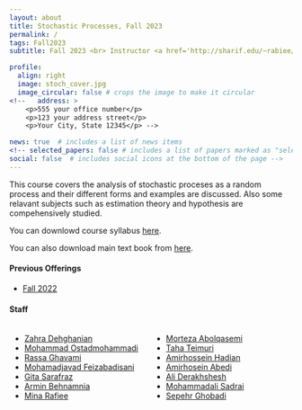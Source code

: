 ```yaml
---
layout: about
title: Stochastic Processes, Fall 2023
permalink: /
tags: Fall2023
subtitle: Fall 2023 <br> Instructor <a href='http://sharif.edu/~rabiee/'>Hamid R. Rabiee</a>

profile:
  align: right
  image: stoch_cover.jpg
  image_circular: false # crops the image to make it circular
<!--   address: >
    <p>555 your office number</p>
    <p>123 your address street</p>
    <p>Your City, State 12345</p> -->

news: true  # includes a list of news items
<!-- selected_papers: false # includes a list of papers marked as "selected={true}"
social: false  # includes social icons at the bottom of the page -->
---
```

This course covers the analysis of stochastic proceses as a random process and their different forms and examples are discussed. Also some relavant subjects such as estimation theory and hypothesis are compehensively studied.

You can downlowd course syllabus <a href="/assets/Fall2023/pdf/Fall-2023_Syllabus_Stocahstic_Processes_Rabiee.pdf">here</a>.

You can also download main text book from <a href="/assets/Fall2023/zip/papoulis.zip">here</a>.

<h4>Previous Offerings</h4>
<ul>
<li><a href="/Fall2022">Fall 2022</a> </li>
</ul>

<h4>Staff</h4>
<div style="display: flex;">
    <div style="flex: 1; padding: 3px;">
        <ul>
            <li> <a href="mailto:zahraDehghanian97@gmail.com, zahraDehghanian97@gmail.com">Zahra Dehghanian</a> </li>
            <li> <a href="mailto:ostadmohammadi@ce.sharif.edu">Mohammad Ostadmohammadi</a> </li>
            <li> <a href="mailto:rassa.gh@gmail.com">Rassa Ghavami</a> </li>
            <li> <a href="mailto:smjfas@gmail.com">Mohamadjavad Feizabadisani</a> </li>
            <li> <a href="mailto:sarafraz@ce.sharif.edu">Gita Sarafraz</a> </li>
            <li> <a href="mailto:arminbehnamnia@gmail.com">Armin Behnamnia</a> </li>
            <li> <a href="mailto:rafiei.mina73@gmail.com">Mina Rafiee</a> </li>
        </ul>
    </div>
    <div style="flex: 1; padding: 3px;">
        <ul>
            <li> <a href="mailto:a.re.morteza@gmail.com">Morteza Abolqasemi</a> </li>
            <li> <a href="mailto:teimurijervakanai@gmail.com">Taha Teimuri</a> </li>
            <li> <a href="mailto:a.h.hadian@gmail.com">Amirhossein Hadian</a> </li>
            <li> <a href="mailto:%20amirhoseinabedi80@gmail.com">Amirhosein Abedi</a> </li>
            <li> <a href="mailto:ali.derakhshesh79@gmail.com">Ali Derakhshesh</a> </li>
            <li> <a href="mailto:mohammadalisadraei@gmail.com">Mohammadali Sadrai</a> </li>
            <li> <a href="mailto:sepehr1377.sg@gmail.com">Sepehr Ghobadi</a> </li>
        </ul>
    </div>
</div>
